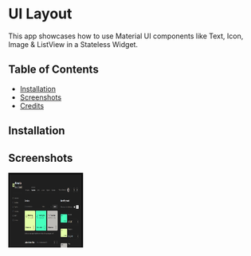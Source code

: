 # UI Layout

This app showcases how to use Material UI components like Text, Icon, Image & ListView in a Stateless Widget.

## Table of Contents

- [Installation](#installation)
- [Screenshots](#screenshots)
- [Credits](#credits)

## Installation



## Screenshots

<img src="genesis.png" width=150 height=150>


